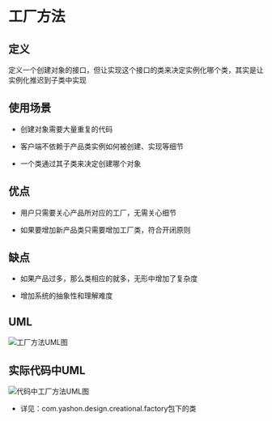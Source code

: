 # 工厂方法

## 定义

定义一个创建对象的接口，但让实现这个接口的类来决定实例化哪个类，其实是让实例化推迟到子类中实现

## 使用场景

* 创建对象需要大量重复的代码

* 客户端不依赖于产品类实例如何被创建、实现等细节

* 一个类通过其子类来决定创建哪个对象 

## 优点

* 用户只需要关心产品所对应的工厂，无需关心细节

* 如果要增加新产品类只需要增加工厂类，符合开闭原则

## 缺点

* 如果产品过多，那么类相应的就多，无形中增加了复杂度

* 增加系统的抽象性和理解难度

## UML

![工厂方法UML图](https://ws1.sinaimg.cn/large/7ebba446gy1fymbg19fldj21p80oswhl.jpg)

## 实际代码中UML

![代码中工厂方法UML图](https://ws1.sinaimg.cn/large/7ebba446gy1fymg3hzmwij21be0xmn0g.jpg)

* 详见：com.yashon.design.creational.factory包下的类